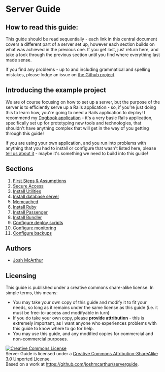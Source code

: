 Server Guide
===

How to read this guide:
---

This guide should be read sequentially - each link in this central document covers a different part of a server set up, however each section builds on what was achieved in the previous one. If you get lost, just return here, and take a look through the previous section until you find where everything last made sense.

If you find any problems - up to and including grammatical and spelling mistakes, please lodge an issue on [the Github project](https://github.com/joshmcarthur/serverguide/issues).

Introducing the example project
---

We are of course focusing on how to set up a server, but the purpose of the server is to efficiently serve up a Rails application - so, if you're just doing this to learn how, you're going to need a Rails application to deploy! I recommend my [Dogbook application](https://github.com/joshmcarthur/dogbook/tree/serverguide) - it's a very basic Rails application, specifically set up for prototyping new tools and technologies, that shouldn't have anything complex that will get in the way of you getting through this guide! 

If you are using your own application, and you run into problems with anything that you had to install or configure that wasn't listed here, please [tell us about it](https://github.com/joshmcarthur/serverguide/issues/new) - maybe it's something we need to build into this guide!

Sections
---

1. [First Steps & Assumptions](first-steps.md)
2. [Secure Access](secure-access.md)
3. [Install Utilities](utilities.md)
4. [Install database server](database-server.md)
5. [Memcached](memcached.md)
6. [Install Ruby](ruby.md)
7. [Install Passenger](passenger.md)
8. [Install Bundler](bundler.md)
9. [Configure deploy scripts](deployment.md)
10. [Configure monitoring](monitoring.md)
11. [Configure backups](backups.md)

Authors
---

* [Josh McArthur](https://github.com/joshmcarthur)

Licensing
---

This guide is published under a creative commons share-alike license. In simple terms, this means:

* You may take your own copy of this guide and modify it to fit your needs, so long as it remains under the same license as this guide (i.e. it must be free-to-access and modifyable in turn)
* If you do take your own copy, please **provide attribution** - this is extremely important, as I want anyone who experiences problems with this guide to know where to go for help.
* You may use this guide, and any modified copies for commercial and non-commercial purposes.

<a rel="license" href="http://creativecommons.org/licenses/by-sa/3.0/deed.en_US"><img alt="Creative Commons License" style="border-width:0" src="http://i.creativecommons.org/l/by-sa/3.0/88x31.png" /></a><br /><span xmlns:dct="http://purl.org/dc/terms/" href="http://purl.org/dc/dcmitype/Text" property="dct:title" rel="dct:type">Server Guide</span> is licensed under a <a rel="license" href="http://creativecommons.org/licenses/by-sa/3.0/deed.en_US">Creative Commons Attribution-ShareAlike 3.0 Unported License</a>.<br />Based on a work at <a xmlns:dct="http://purl.org/dc/terms/" href="https://github.com/joshmcarthur/serverguide" rel="dct:source">https://github.com/joshmcarthur/serverguide</a>.




